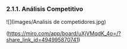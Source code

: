 ### 2.1.1. Análisis Competitivo

![](images/Analisis de competidores.jpg)

(https://miro.com/app/board/uXjVMqdK_4o=/?share_link_id=494995870741)
